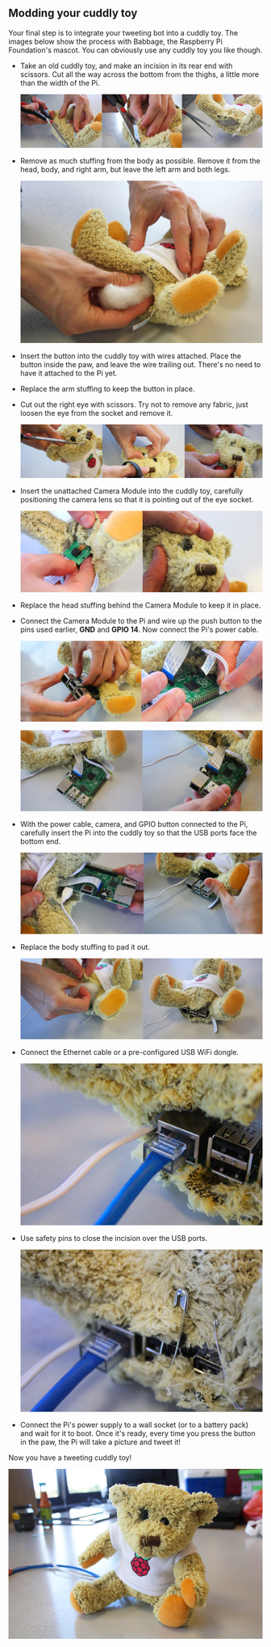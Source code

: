 ## Modding your cuddly toy

Your final step is to integrate your tweeting bot into a cuddly toy. The images below show the process with Babbage, the Raspberry Pi Foundation's mascot. You can obviously use any cuddly toy you like though.

- Take an old cuddly toy, and make an incision in its rear end with scissors. Cut all the way across the bottom from the thighs, a little more than the width of the Pi.

    ![](images/babbage-incision.jpg)

- Remove as much stuffing from the body as possible. Remove it from the head, body, and right arm, but leave the left arm and both legs.

    ![](images/babbage-stuffing-removal.jpg)

- Insert the button into the cuddly toy with wires attached. Place the button inside the paw, and leave the wire trailing out. There's no need to have it attached to the Pi yet.

- Replace the arm stuffing to keep the button in place.

- Cut out the right eye with scissors. Try not to remove any fabric, just loosen the eye from the socket and remove it.

    ![](images/babbage-eye-removal.jpg)

- Insert the unattached Camera Module into the cuddly toy, carefully positioning the camera lens so that it is pointing out of the eye socket.

    ![](images/babbage-camera-insertion.jpg)

- Replace the head stuffing behind the Camera Module to keep it in place.

- Connect the Camera Module to the Pi and wire up the push button to the pins used earlier, **GND** and **GPIO 14**. Now connect the Pi's power cable.

    ![](images/babbage-pi-connections.jpg)

    ![](images/babbage-pi-connections2.jpg)

- With the power cable, camera, and GPIO button connected to the Pi, carefully insert the Pi into the cuddly toy so that the USB ports face the bottom end.

    ![](images/babbage-pi-insertion.jpg)

- Replace the body stuffing to pad it out.

    ![](images/babbage-pi-stuffing.jpg)

- Connect the Ethernet cable or a pre-configured USB WiFi dongle.

    ![](images/babbage-ethernet.jpg)

- Use safety pins to close the incision over the USB ports.

    ![](images/babbage-safety-pins.jpg)

- Connect the Pi's power supply to a wall socket (or to a battery pack) and wait for it to boot. Once it's ready, every time you press the button in the paw, the Pi will take a picture and tweet it!

Now you have a tweeting cuddly toy!

![](images/tweeting-babbage.jpg)
